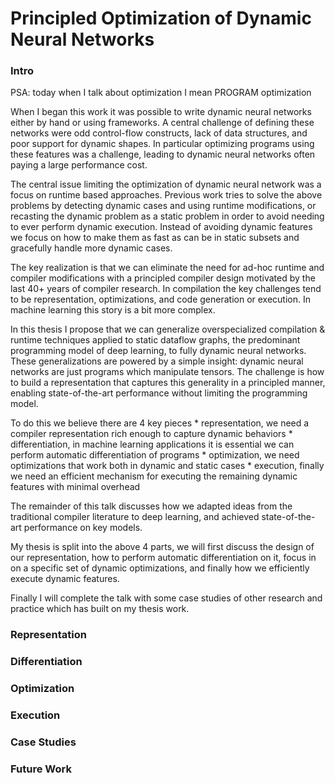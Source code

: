 # Principled Optimization of Dynamic Neural Networks

### Intro

PSA: today when I talk about optimization I mean PROGRAM optimization

When I began this work it was possible to write dynamic
    neural networks either by hand or using frameworks.
A central challenge of defining these networks were
    odd control-flow constructs, lack
    of data structures, and poor support for dynamic shapes.
In particular optimizing programs using these features
    was a challenge, leading to dynamic neural networks
    often paying a large performance cost.

The central issue limiting the optimization of dynamic
    neural network was a focus on runtime based approaches.
Previous work tries to solve the above problems by detecting
    dynamic cases and using runtime modifications, or
    recasting the dynamic problem as a static problem
    in order to avoid needing to ever perform dynamic
    execution.
Instead of avoiding dynamic features we focus on
    how to make them as fast as can be in static
    subsets and gracefully handle more dynamic cases.

The key realization is that we can eliminate the need
    for ad-hoc runtime and compiler modifications
    with a principled compiler design motivated
    by the last 40+ years of compiler research.
In compilation the key challenges tend to be representation,
    optimizations, and code generation or execution.
In machine learning this story is a bit more complex.

In this thesis I propose that we can generalize overspecialized
  compilation & runtime techniques applied to static dataflow graphs,
  the predominant programming model of deep learning,
  to fully dynamic neural networks.
These generalizations are powered by a simple insight:
  dynamic neural networks are just programs which manipulate tensors.
The challenge is how to build a representation that captures this generality
  in a principled manner, enabling state-of-the-art performance without limiting the programming model.

To do this we believe there are 4 key pieces
    * representation, we need a compiler representation rich enough to capture dynamic behaviors
    * differentiation, in machine learning applications it is essential we can perform automatic differentiation of programs
    * optimization, we need optimizations that work both in dynamic and static cases
    * execution, finally we need an efficient mechanism for executing the remaining dynamic features with minimal overhead

The remainder of this talk discusses how we adapted
    ideas from the traditional compiler literature
    to deep learning, and achieved state-of-the-art
    performance on key models.

My thesis is split into the above 4 parts, we will first discuss the design of
    our representation, how to perform automatic differentiation on it,
    focus in on a specific set of dynamic optimizations, and finally
    how we efficiently execute dynamic features.

Finally I will complete the talk with some case studies
    of other research and practice which has built on
    my thesis work.

### Representation

### Differentiation

### Optimization

### Execution

### Case Studies

### Future Work
